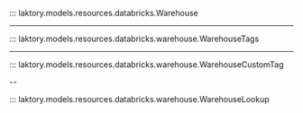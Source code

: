 ::: laktory.models.resources.databricks.Warehouse

---

::: laktory.models.resources.databricks.warehouse.WarehouseTags

---

::: laktory.models.resources.databricks.warehouse.WarehouseCustomTag

--

::: laktory.models.resources.databricks.warehouse.WarehouseLookup
